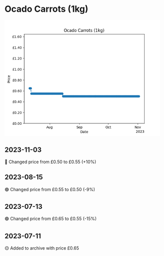 # Ocado Carrots (1kg)
![](charts/product-63026011.png)
## 2023-11-03
🔴 Changed price from £0.50 to £0.55 (+10%)
## 2023-08-15
🟢 Changed price from £0.55 to £0.50 (-9%)
## 2023-07-13
🟢 Changed price from £0.65 to £0.55 (-15%)
## 2023-07-11
🟡 Added to archive with price £0.65